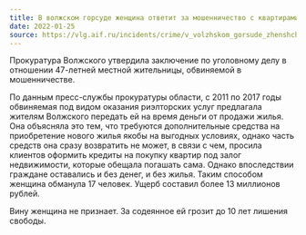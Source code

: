 ```yaml
---
title: В волжском горсуде женщина ответит за мошенничество с квартирами
date: 2022-01-25
source: https://vlg.aif.ru/incidents/crime/v_volzhskom_gorsude_zhenshchina_otvetit_za_moshennichestvo_s_kvartirami
---
```


Прокуратура Волжского утвердила заключение по уголовному делу в отношении 47-летней местной жительницы, обвиняемой в мошенничестве.

По данным пресс-службы прокуратуры области, с 2011 по 2017 годы обвиняемая под видом оказания риэлторских услуг предлагала жителям Волжского передать ей на время деньги от продажи жилья. Она объясняла это тем, что требуются дополнительные средства на приобретение нового жилья якобы на выгодных условиях, однако часть средств она сразу возвратить не может, в связи с чем, просила клиентов оформить кредиты на покупку квартир под залог недвижимости, которые обещала погашать сама. Однако впоследствии граждане оставались и без денег, и без жилья. Таким способом женщина обманула 17 человек. Ущерб составил более 13 миллионов рублей.

Вину женщина не признает. За содеянное ей грозит до 10 лет лишения свободы.